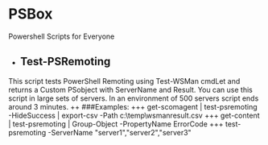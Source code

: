 # PSBox
Powershell Scripts for Everyone
+ ## Test-PSRemoting
This script tests PowerShell Remoting using Test-WSMan cmdLet and returns a Custom PSobject with ServerName and Result.
You can use this script in large sets of servers. In an environment of 500 servers script ends around 3 minutes.
++ ###Examples:
+++ get-scomagent | test-psremoting -HideSuccess | export-csv -Path c:\temp\wsmanresult.csv
+++ get-content | test-psremoting | Group-Object -PropertyName ErrorCode
+++ test-psremoting -ServerName "server1","server2","server3"
